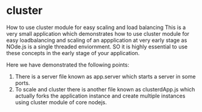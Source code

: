 # cluster
How to use cluster module for easy scaling and load balancing
This is a very small application which demonstrates how to use cluster module for easy loadbalancing and scaling of an appplication at very early stage as NOde.js is a single threaded enviornment. SO it is highly essential to use these concepts in the early stage of your application.

Here we have demonstrated the following points:
1. There is a server file known as app.server which starts a server in some ports.
2. To scale and cluster there is another file known as clusterdApp.js which actually forks the application instance and create multiple instances using cluster module of core nodejs.
